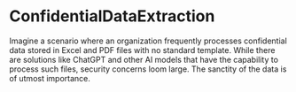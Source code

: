 # ConfidentialDataExtraction
Imagine a scenario where an organization frequently processes confidential data stored in Excel and PDF files with no standard template. While there are solutions like ChatGPT and other AI models that have the capability to process such files, security concerns loom large. The sanctity of the data is of utmost importance.
